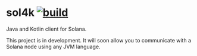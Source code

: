 # sol4k [![build](https://github.com/sol4k/sol4k/actions/workflows/build.yml/badge.svg)](https://github.com/sol4k/sol4k/actions/workflows/build.yml)

Java and Kotlin client for Solana. 

This project is in development. It will soon allow you
to communicate with a Solana node using any JVM language.
